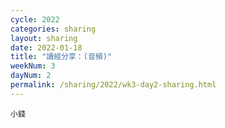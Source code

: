 ```yaml
---
cycle: 2022
categories: sharing
layout: sharing
date: 2022-01-18
title: "讀經分享：(音頻)"
weekNum: 3
dayNum: 2
permalink: /sharing/2022/wk3-day2-sharing.html
---
```


[](https://eccseattle.github.io/media/sharing/2022/wk003/2022-01-18-bin.m4a)

`小錢`
